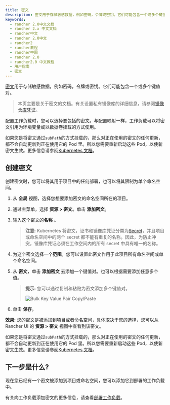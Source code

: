 ```yaml
---
title: 密文
description: 密文用于存储敏感数据，例如密码，令牌或密钥。它们可能包含一个或多个键值对。配置工作负载时，您将能够选择要包括的密文。与配置映射一样，工作负载可以将密文引用为环境变量或以数据卷挂载的方式使用。
keywords:
  - rancher 2.0中文文档
  - rancher 2.x 中文文档
  - rancher中文
  - rancher 2.0中文
  - rancher2
  - rancher教程
  - rancher中国
  - rancher 2.0
  - rancher2.0 中文教程
  - 用户指南
  - 密文
---
```


[密文](https://kubernetes.io/docs/concepts/configuration/secret/#overview-of-secrets)用于存储敏感数据，例如密码，令牌或密钥。它们可能包含一个或多个键值对。

> 本页主要是关于密文的文档。有关设置私有镜像库的详细信息，请参阅[镜像仓库凭证](/docs/rancher2/k8s-in-rancher/registries/_index)。

配置工作负载时，您可以选择要包括的密文。与配置映射一样，工作负载可以将密文引用为环境变量或以数据卷挂载的方式使用。

如果您是将密文通过`subPath`的方式挂载的，那么对正在使用的密文的任何更新，都不会自动更新到正在使用它的 Pod 里。所以您需要重新启动这些 Pod，以使新密文生效。更多信息请参阅[Kubernetes 文档](https://kubernetes.io/docs/concepts/configuration/secret/#mounted-secrets-are-updated-automatically)。

## 创建密文

创建密文时，您可以将其用于项目中的任何部署，也可以将其限制为单个命名空间。

1. 从 **全局** 视图，选择您想要添加密文的命名空间所在的项目。

2. 通过主菜单，选择 **资源 > 密文**。单击 **添加密文**。

3. 输入这个密文的**名称** 。

   > **注意:** Kubernetes 将密文，证书和镜像库凭证分类为[Secret](https://kubernetes.io/docs/concepts/configuration/secret/)，并且项目或命名空间中的两个 secret 都不能有重复的名称。因此，为防止冲突，镜像库凭证必须在工作空间内的所有 secret 中具有唯一的名称。

4. 为这个密文选择一个**范围**。您可以设置此密文作用于此项目所有命名空间或单个命名空间。

5. 从 **密文**，单击 **添加密文** 去添加一个键值对。也可以根据需要添加任意多个值。

   > **提示:** 您可以通过复制和粘贴为密文添加多个键值对。
   >
   > ![Bulk Key Value Pair Copy/Paste](/img/rancher/bulk-key-values.gif)

6. 单击 **保存**。

**效果:** 您的密文是被添加到项目或者命名空间，具体取决于您的选择，您可以从 Rancher UI 的 **资源 > 密文** 视图中查看到该密文。

如果您是将密文通过`subPath`的方式挂载的，那么对正在使用的密文的任何更新，都不会自动更新到正在使用它的 Pod 里。所以您需要重新启动这些 Pod，以使新密文生效。更多信息请参阅[Kubernetes 文档](https://kubernetes.io/docs/concepts/configuration/secret/#mounted-secrets-are-updated-automatically)。

## 下一步是什么?

现在您已经有一个密文被添加到项目或命名空间，您可以添加它到部署的工作负载中。

有关向工作负载添加密文的更多信息，请查看[部署工作负载](/docs/rancher2/k8s-in-rancher/workloads/deploy-workloads/_index)。
